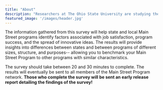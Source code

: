 ```yaml
---
title: "About"
description: "Researchers at The Ohio State University are studying the Main Street Program and the people who implement it in their communities. We are interested in learning more about Main Street Program operations and how Main Street Programs measure their success. "
featured_image: '/images/header.jpg'
---
```


The information gathered from this survey will help state and local Main Street programs identify factors associated with job satisfaction, program success, and the spread of innovative ideas. The results will provide insights into differences between states and between programs of different sizes, structure, and purposes-- allowing you to benchmark your Main Street Program to other programs with similar characteristics.

The survey should take between 20 and 30 minutes to complete. The results will eventually be sent to all members of the Main Street Program network. **Those who complete the survey will be sent an early release report detailing the findings of the survey!**
